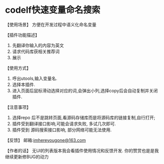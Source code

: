 # codelf快速变量命名搜索
【使用场景】
方便在开发过程中语义化命名变量

【插件功能描述】
1. 先翻译你输入的内容为英文
2. 请求代码库获相关推荐词
3. 展示

【使用方式】
1. 呼出utools,输入变量名.
2. 选择本插件.
3. 进入页面后鼠标滑动选择对应的词,会弹出小列,选择copy后会自动复制并关闭插件.

【注意事项】
1. 选择repo 后不是跳转页面,看源码存储库而是将源码库的链接复制,自行打开;
2. 插件受到翻译接口影响,可能会请求失败, 多试几次即可.
3. 插件受到 源码搜索接口影响, 部分网络可能无法使用.

【反馈】
邮箱:imhereyougone@163.com

【作者的话】
无UI的列表版本我会看插件使用情况和反馈开发.
你的赞赏也是是我继续更新修BUG的动力